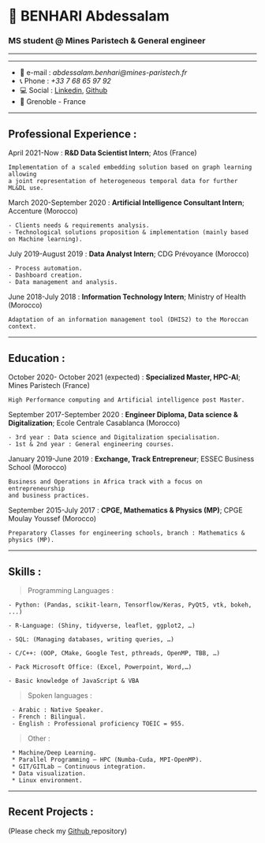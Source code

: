 # 👋 BENHARI Abdessalam
### MS student @ Mines Paristech & General engineer 
___
-------------------     ----------------------------

- 📧 e-mail : _abdessalam.benhari@mines-paristech.fr_
- 📞 Phone : _+33 7 68 65 97 92_
- 💻 Social : <a href="https://www.linkedin.com/in/abdessalam-benhari">Linkedin</a>, <a href="https://github.com/benhari1997">Github</a>
- 📍 Grenoble - France

-------------------     ----------------------------
Professional Experience :
----------

April 2021-Now
:   **R&D Data Scientist Intern**; Atos (France)

    Implementation of a scaled embedding solution based on graph learning allowing
    a joint representation of heterogeneous temporal data for further ML&DL use.

March 2020-September 2020
:   **Artificial Intelligence Consultant Intern**; Accenture (Morocco)

    - Clients needs & requirements analysis.
    - Technological solutions proposition & implementation (mainly based on Machine learning).

July 2019-August 2019
:   **Data Analyst Intern**; CDG Prévoyance (Morocco)

    - Process automation.
    - Dashboard creation.
    - Data management and analysis.

June 2018-July 2018
:   **Information Technology Intern**; Ministry of Health (Morocco)

    Adaptation of an information management tool (DHIS2) to the Moroccan context.

___
Education :
---------

October 2020- October 2021 (expected)
:   **Specialized Master, HPC-AI**; Mines Paristech (France)

    High Performance computing and Artificial intelligence post Master.

September 2017-September 2020
:   **Engineer Diploma, Data science & Digitalization**; Ecole Centrale Casablanca (Morocco)

    - 3rd year : Data science and Digitalization specialisation.
    - 1st & 2nd year : General engineering courses.

January 2019-June 2019
:   **Exchange, Track Entrepreneur**; ESSEC Business School (Morocco)

    Business and Operations in Africa track with a focus on entrepreneurship
    and business practices.

September 2015-July 2017
:   **CPGE, Mathematics & Physics (MP)**; CPGE Moulay Youssef (Morocco)

    Preparatory Classes for engineering schools, branch : Mathematics & physics (MP).

___
 Skills :
--------------------

> Programming Languages :

    - Python: (Pandas, scikit-learn, Tensorflow/Keras, PyQt5, vtk, bokeh, ...) 

    - R-Language: (Shiny, tidyverse, leaflet, ggplot2, …)

    - SQL: (Managing databases, writing queries, …)

    - C/C++: (OOP, CMake, Google Test, pthreads, OpenMP, TBB, …)

    - Pack Microsoft Office: (Excel, Powerpoint, Word,…)

    - Basic knowledge of JavaScript & VBA

> Spoken languages :

     - Arabic : Native Speaker.
     - French : Bilingual.
     - English : Professional proficiency TOEIC = 955.

> Other :

     * Machine/Deep Learning.
     * Parallel Programming – HPC (Numba-Cuda, MPI-OpenMP). 
     * GIT/GITLab – Continuous integration.
     * Data visualization.
     * Linux environment.
___
Recent Projects :
----------------------------------------
(Please check my <a href="https://github.com/benhari1997"> Github </a> repository)
     
